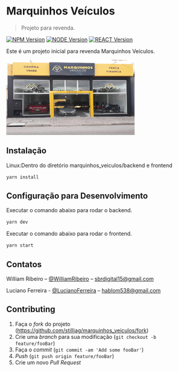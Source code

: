 # Marquinhos Veículos
> Projeto para revenda.

[![NPM Version][npm-image]][npm-url]
[![NODE Version][node-image]][node-url]
[![REACT Version][react-image]][react-url]

Este é um projeto inicial para revenda Marquinhos Veículos.

<img alt="marquinhos_veiculos" align="center" src="./frontend/src/assets/marquinhosveiculos.jpg" width="340" height=200; />


## Instalação

Linux:Dentro do diretório marquinhos_veiculos/backend e frontend

```sh
yarn install 
```

## Configuração para Desenvolvimento

Executar o comando abaixo para rodar o backend.

```sh
yarn dev
```
Executar o comando abaixo para rodar o frontend.

```sh
yarn start
```

## Contatos

William Ribeiro – [@WilliamRibeiro](https://www.linkedin.com/in/william-ribeiro-0b5ab911a/) – sbrdigital15@gmail.com

Luciano Ferreira - [@LucianoFerreira](https://github.com/Ferreira94) – hablom538@gmail.com


## Contributing

1. Faça o _fork_ do projeto (<https://github.com/stilljag/marquinhos_veiculos/fork>)
2. Crie uma _branch_ para sua modificação (`git checkout -b feature/fooBar`)
3. Faça o _commit_ (`git commit -am 'Add some fooBar'`)
4. _Push_ (`git push origin feature/fooBar`)
5. Crie um novo _Pull Request_

[npm-image]:https://img.shields.io/badge/NPM-V6.14.5-brightgreen
[npm-url]: https://www.npmjs.com/package/npm
[node-image]:https://img.shields.io/badge/NODE-V12.16.3-green
[node-url]: https://nodejs.org/docs/latest-v12.x/api/
[react-image]:https://img.shields.io/badge/REACT-V16.13.1-blue
[react-url]: https://pt-br.reactjs.org/versions


